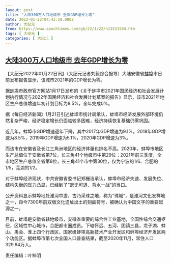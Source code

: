 ```yaml
---
layout: post
title: "大陆300万人口地级市 去年GDP增长为零"
date: 2022-01-22T04:43:19.000Z
author: 大纪元
from: https://www.epochtimes.com/gb/22/1/22/n13521584.htm
tags: [ 大纪元 ]
categories: [ 大纪元 ]
---
```

<!--1642826599000-->
[大陆300万人口地级市 去年GDP增长为零](https://www.epochtimes.com/gb/22/1/22/n13521584.htm)
------

<div>
<p>【大纪元2022年01月22日讯】（大纪元记者刘毅综合报导）大陆安徽省<a href="https://www.epochtimes.com/gb/tag/%E8%9A%8C%E5%9F%A0.html">蚌埠</a>市日前发布报告显示，该城市2021年的GDP增长为零。</p><p>据<a href="https://www.epochtimes.com/gb/tag/%E8%9A%8C%E5%9F%A0.html">蚌埠</a>市政府官方网站1月17日发布的《关于蚌埠市2021年国民经济和社会发展计划执行情况与2022年国民经济和社会发展计划草案的报告》显示，该市2021年地区生产总值增速年初计划目标为8.5%，全年完成0%。</p><p>据《每日经济新闻》1月21日引述蚌埠市统计局承认，蚌埠市经济发展外部环境仍然复杂严峻，经济稳定增长仍面临较多困难，经济持续恢复基础仍需巩固。</p><p>近几年，蚌埠市GDP增速逐年下降，其中2017年GDP增速为9.1%，2018年GDP增速为8.5%，2019年GDP增速为5.1%，2020年GDP增速为3%。</p><p>而该市在安徽省及长江三角洲地区的经济体量也排名不高。2020年，蚌埠市地区生产总值位于安徽省第7位，长三角41个地级市中第29位；2021年前三季度，全市地区生产总值全省第8位，长三角41个市中第30位，仅为宁波的1/6、合肥的1/5，芜湖的1/2。</p><p>对于蚌埠经济现状，中共安徽省委书记郑栅洁承认，蚌埠市经济失速、发展失位、结构失衡的压力凸显，已经到了“退无可退、背水一战”的当口。</p><p>公开资料显示蚌埠地处淮河中游，古乃采珠之地，称为“珠城”，是淮河文化发祥地之一，距今7300年前双墩文化遗址出土的刻画符号，被确认为中国文字的重要起源之一。</p><p>目前，蚌埠是安徽省辖地级市，安徽省重要的综合性工业基地，全国性综合交通枢纽，区域性中心城市，合肥都市圈成员。下辖怀远、五河、固镇三县，龙子湖、蚌山、禹会、淮上四个行政区，国家级蚌埠高新技术产业开发区和蚌埠经济开发区两个功能区。据蚌埠市第七次全国人口普查结果，截至2020年11月，常住人口329.64万人。</p><p>责任编辑：叶梓明</p>
</div>
